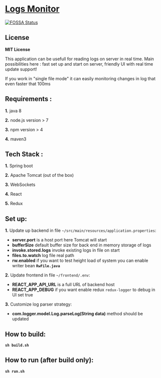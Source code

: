 # [Logs Monitor](https://github.com/sweetca/logger)

[![FOSSA Status](https://app.fossa.io/api/projects/git%2Bgithub.com%2Fsweetca%2Flogger.svg?type=shield)](https://app.fossa.io/projects/git%2Bgithub.com%2Fsweetca%2Flogger?ref=badge_shield)

## License 
**MIT License**

This application can be usefull for reading logs on server in real time.
Main possibilities here : fast set up and start on server, friendly UI with real time update support!

If you work in "single file mode" it can easily monitoring changes in log that even faster that 100ms 

## Requirements :
**1.** java 8

**2.** node.js version > 7

**3.** npm version > 4

**4.** maven3

## Tech Stack :

**1.** Spring boot

**2.** Apache Tomcat (out of the box)

**3.** WebSockets

**4.** React

**5.** Redux

## Set up:

**1.** Update up backend in file `~/src/main/resources/application.properties`:

- **server.port** is a host port here Tomcat will start
- **bufferSize** default buffer size for back end in memory storage of logs
- **invoke.stored.logs** invoke existing logs in file on start
- **files.to.watch** log file real path
- **rw.enabled** if you want to test height load of system you can enable writer bean **`RwFile.java`**

**2.** Update frontend in file `~/frontend/.env`:

- **REACT_APP_API_URL** is a full URL of backend host
- **REACT_APP_DEBUG** if you want enable redux `redux-logger` to debug in UI set true

**3.** Customize log parser strategy:

- **com.logger.model.Log.parseLog(String data)** method should be updated

## How to build:
**`sh build.sh`**

## How to run (after build only):
**`sh run.sh`**